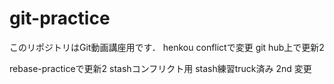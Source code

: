 # git-practice
このリポジトリはGit動画講座用です．
henkou
conflictで変更
git hub上で更新2

rebase-practiceで更新2
stashコンフリクト用
stash練習truck済み
2nd 変更